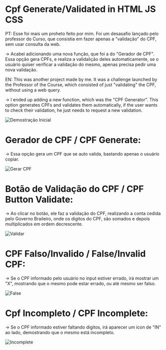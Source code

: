 # Cpf Generate/Validated in HTML JS CSS
 
PT: Esse foi mais um proheto feito por mim. Foi um desasafio lançado pelo professor do Curso, que consistia em fazer apenas a "validação" do CPF, sem usar consulta da web.

->    Acabei adicionando uma nova função, que foi a do "Gerador de CPF". Essa opção gera CPFs, e realiza a validalição deles automaticamente, se o usuário quiser verificar a validação do mesmo, apenas precisa pedir uma nova validação. 

EN: This was another project made by me. It was a challenge launched by the Professor of the Course, which consisted of just "validating" the CPF, without using a web query.

->    I ended up adding a new function, which was the "CPF Generator". This option generates CPFs and validates them automatically, if the user wants to check their validation, he just needs to request a new validation.

   ![Demostração Inicial](https://user-images.githubusercontent.com/120482264/223213750-b03d212d-4180-4d56-a82e-659c0b1b71cb.gif)

# Gerador de CPF / CPF Generate: 

->    Essa opção gera um CPF que se auto valida, bastando apenas o usuário copiar.

![Gerar CPF](https://user-images.githubusercontent.com/120482264/223213817-a3a0b0f2-0e6d-49d1-b014-a07bb9037840.gif)

# Botão de Validação do CPF / CPF Button Validate: 

->    Ao clicar no botão, ele faz a validação do CPF, realizando a conta cedida pelo Governo Braileiro, onde os digitos do CPF, são somados e depois multiplicados em ordem decrescente.

![Validar](https://user-images.githubusercontent.com/120482264/223213963-fb320863-e1cb-457c-bc02-e29309b32b56.gif)

# CPF Falso/Invalido / False/Invalid CPF:

->    Se o CPF informado pelo usuário no input estiver errado, irá mostrar um "X", mostrando que o mesmo pode estar errado, ou até mesmo ser falso.

![False](https://user-images.githubusercontent.com/120482264/223213899-ca428421-c841-4af2-b7f4-affedc2a7b47.gif)

# Cpf Incompleto / CPF Incomplete: 

->    Se o CPF informado estiver faltando digitos, irá aparecer um icon de "IN" ao lado, demostrando que o mesmo está incompleto. 

![Incomplete](https://user-images.githubusercontent.com/120482264/223214002-05f6906c-44b5-499b-b4a1-e1d6fff7e7bf.gif)
